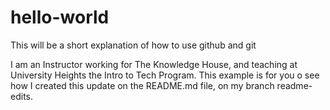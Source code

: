 # hello-world
This will be a short explanation of how to use github and git 

I am an Instructor working for The Knowledge House, and teaching at University Heights the Intro to Tech Program. This example is for you o see how I created this update on the README.md file, on my branch readme-edits. 
